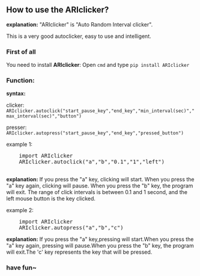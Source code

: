 ## How to use the ARIclicker? 

**explanation:** 
"ARIclicker" is "Auto Random Interval clicker".

 This is a very good autoclicker, easy to use and intelligent.


### **First of all** 

You need to install **ARIclicker**: Open `cmd` and type `pip install ARIclicker`

### Function:

**syntax:**

clicker:
`
ARIclicker.autoclick("start_pause_key","end_key","min_interval(sec)","max_interval(sec)","button")
`

presser:
`
ARIclicker.autopress("start_pause_key","end_key","pressed_button")
`

example 1:
<pre>
	import ARIclicker 
	ARIclicker.autoclick("a","b","0.1","1","left")
	
</pre>

**explanation:** If you press the "a" key, clicking will start. When you press the "a" key again, clicking will pause. When you press the "b" key, the program will exit. The range of click intervals is between 0.1 and 1 second, and the left mouse button is the key clicked.

example 2:
<pre>
	import ARIclicker
	ARIclicker.autopress("a","b","c")
</pre>

**explanation:** If you press the "a" key,pressing will start.When you press the "a" key again, pressing will pause.When you press the "b" key, the program will exit.The 'c' key represents the key that will be pressed.


 ### **have fun~**










